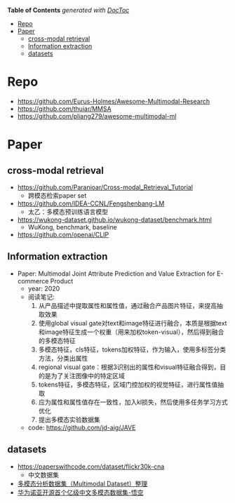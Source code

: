 <!-- START doctoc generated TOC please keep comment here to allow auto update -->
<!-- DON'T EDIT THIS SECTION, INSTEAD RE-RUN doctoc TO UPDATE -->
**Table of Contents**  *generated with [DocToc](https://github.com/thlorenz/doctoc)*

- [Repo](#repo)
- [Paper](#paper)
  - [cross-modal retrieval](#cross-modal-retrieval)
  - [Information extraction](#information-extraction)
  - [datasets](#datasets)

<!-- END doctoc generated TOC please keep comment here to allow auto update -->


# Repo
- https://github.com/Eurus-Holmes/Awesome-Multimodal-Research
- https://github.com/thuiar/MMSA
- https://github.com/pliang279/awesome-multimodal-ml


# Paper

## cross-modal retrieval

- https://github.com/Paranioar/Cross-modal_Retrieval_Tutorial
  - 跨模态检索paper set
- https://github.com/IDEA-CCNL/Fengshenbang-LM
  - 太乙：多模态预训练语言模型
- https://wukong-dataset.github.io/wukong-dataset/benchmark.html
  - WuKong, benchmark, baseline
- https://github.com/openai/CLIP


## Information extraction

- Paper: Multimodal Joint Attribute Prediction and Value Extraction for E-commerce Product
  - year: 2020
  - 阅读笔记:  
    1. 从产品描述中提取属性和属性值，通过融合产品图片特征，来提高抽取效果
    2. 使用global visual gate对text和image特征进行融合，本质是根据text和image特征生成一个权重（用来加权token-visual），然后得到融合的多模态特征
    3. 多模态特征，cls特征，tokens加权特征，作为输入，使用多标签分类方法，分类出属性
    4. regional visual gate：根据3识别出的属性和visual特征融合得到，目的是为了关注图像中的特定区域
    5. tokens特征，多模态特征，区域门控加权的视觉特征，进行属性值抽取
    6. 应为属性和属性值存在一致性，加入kl损失，然后使用多任务学习方式优化
    7. 提出多模态实验数据集
  - code: https://github.com/jd-aig/JAVE


## datasets

- https://paperswithcode.com/dataset/flickr30k-cna
  - 中文数据集
- [多模态分析数据集（Multimodal Dataset）整理](https://zhuanlan.zhihu.com/p/189876288)
- [华为诺亚开源首个亿级中文多模态数据集-悟空](https://mp.weixin.qq.com/s/qXwnKCVi01LRjDYpYl9jLw)
